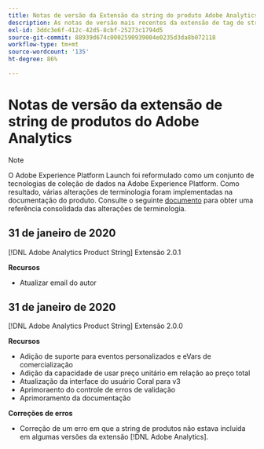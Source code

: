 ```yaml
---
title: Notas de versão da Extensão da string do produto Adobe Analytics
description: As notas de versão mais recentes da extensão de tag de string de produto do Adobe Analytics na Adobe Experience Platform.
exl-id: 3ddc3e6f-412c-42d5-8cbf-25273c1794d5
source-git-commit: 88939d674c0002590939004e0235d3da8b072118
workflow-type: tm+mt
source-wordcount: '135'
ht-degree: 86%

---
```


# Notas de versão da extensão de string de produtos do Adobe Analytics

>[!NOTE]
>
>O Adobe Experience Platform Launch foi reformulado como um conjunto de tecnologias de coleção de dados na Adobe Experience Platform. Como resultado, várias alterações de terminologia foram implementadas na documentação do produto. Consulte o seguinte [documento](../../../term-updates.md) para obter uma referência consolidada das alterações de terminologia.

## 31 de janeiro de 2020

[!DNL Adobe Analytics Product String] Extensão 2.0.1

**Recursos**

* Atualizar email do autor

## 31 de janeiro de 2020

[!DNL Adobe Analytics Product String] Extensão 2.0.0

**Recursos**

* Adição de suporte para eventos personalizados e eVars de comercialização
* Adição da capacidade de usar preço unitário em relação ao preço total
* Atualização da interface do usuário Coral para v3
* Aprimoraento do controle de erros de validação
* Aprimoramento da documentação

**Correções de erros**

* Correção de um erro em que a string de produtos não estava incluída em algumas versões da extensão [!DNL Adobe Analytics].
